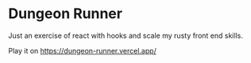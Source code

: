 # Dungeon Runner

Just an exercise of react with hooks and scale my rusty front end skills.

Play it on https://dungeon-runner.vercel.app/

